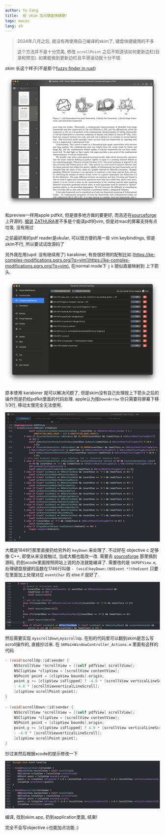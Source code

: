 ```yaml
---
author: Yu Cong
title:  给 skim 加点键盘快捷键!
tags: macos
lang: zh
---
```


> 2024年八月之后, 就没有再使用自己编译的skim了, 键盘快捷键用的不多
> 
> 这个方法并不是十分完美, 修改 `scrollPoint` 之后不知道该如何更新边栏(目录和预览). 如果能做到更新边栏且平滑滚动就十分不错.

skim 长这个样子(不是那个[fuzzy finder in rust](https://github.com/lotabout/skim))

![skim](/images/skim/skim.png)

和preview一样用apple pdfkit, 但是很多地方做的要更好, 而且还在[sourceforge](https://sourceforge.net/p/skim-app/code/HEAD/tree/)上开源的.
[据说](https://www.reddit.com/r/vim/comments/3prfd0/pdf_reader_with_vim_keybindings_for_mac_osx/) [ZATHURA](https://pwmt.org/projects/zathura/)差不多是个能读pdf的vim, 但是对mac的屏幕支持有点垃圾. 没有用过

之前最好用的pdf reader是okular, 可以很方便的用一些 vim keybindings, 但是skim不行, 所以要试试改源码了

另外我在用(upd: 没有继续用了) karabiner, 有些很好用的配制比如 [https://ke-complex-modifications.pqrs.org/?q=vim](https://ke-complex-modifications.pqrs.org/?q=vim), 在normal mode下 `j` `k` 貌似直接映射到 上下箭头. 

![karabiner-vim-plus](/images/skim/karabiner.png)

原本使用 karabiner 就可以解决问题了, 但是skim没有自己处理按上下箭头之后的操作而是扔给pdfkit里面的代码处理. apple认为按`DownArrow` 你只需要将屏幕下移1/3行, 移动太慢完全无法使用.

![SKPDFView-keydown](/images/skim/skpdfview.png)

大概是1848行那里直接扔给另外的 `keyDown` 来处理了.
不过好在 objective c 足够像 C++, 即使从来没接触过, 当成大概也能改一改.
需要去 [sourceforge](https://sourceforge.net/p/skim-app/code/HEAD/tree/) 那里搞到源码, 扔到xcode里面按照网站上说的办法就能编译了.
需要改的是 `SKPDFView.m`, 处理键盘按键的函数在1746行叫做 `- (void)keyDown:(NSEvent *)theEvent`
只要在里面加上处理对应 `eventChar` 的 else if 就好了.

![code](/images/skim/vim.png)

然后需要实现 `myscrollDown`,`myscrollUp`. 在别的代码里可以翻到skim是怎么写scroll操作的, 直接抄过来.
在 `SKMainWindowController_Actions.m` 里面有这样的代码

```objective-c
- (void)scrollUp:(id)sender {
    NSScrollView *scrollView = [[self pdfView] scrollView];
    NSClipView *clipView = [scrollView contentView];
    NSPoint point = [clipView bounds].origin;
    point.y += [clipView isFlipped] ? -4.0 * [scrollView verticalLineScroll] 
    : 4.0 * [scrollViewverticalLineScroll];
    [clipView scrollPoint:point];
}

- (void)scrollDown:(id)sender {
    NSScrollView *scrollView = [[self pdfView] scrollView];
    NSClipView *clipView = [scrollView contentView];
    NSPoint point = [clipView bounds].origin;
    point.y += [clipView isFlipped] ? 4.0 * [scrollView verticalLineScroll] 
    : -4.0 * [scrollViewverticalLineScroll];
    [clipView scrollPoint:point];
}
```

抄过来然后根据xcode的提示修改一下

![code](/images/skim/myscroll.png)

编译, 找到skim.app, 扔到application里面, 结束!

完全不会写objective c也能加点功能 :)
